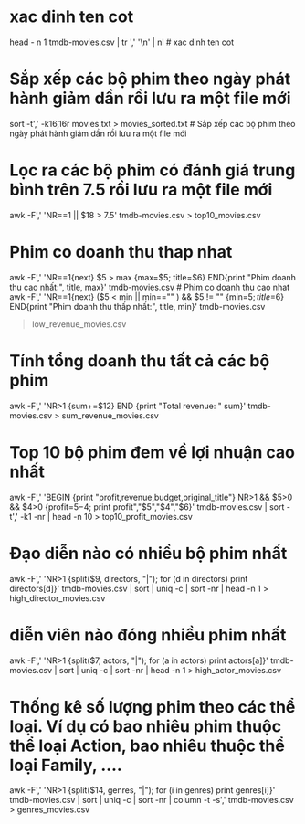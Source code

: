 # xac dinh ten cot
head - n 1 tmdb-movies.csv | tr ',' '\n' | nl # xac dinh ten cot

# Sắp xếp các bộ phim theo ngày phát hành giảm dần rồi lưu ra một file mới
sort -t',' -k16,16r movies.txt > movies_sorted.txt # Sắp xếp các bộ phim theo ngày phát hành giảm dần rồi lưu ra một file mới

 # Lọc ra các bộ phim có đánh giá trung bình trên 7.5 rồi lưu ra một file mới
awk -F',' 'NR==1 || $18 > 7.5' tmdb-movies.csv > top10_movies.csv

# Phim co doanh thu thap nhat
awk -F',' 'NR==1{next} $5 > max {max=$5; title=$6} END{print "Phim doanh thu cao nhất:", title, max}' tmdb-movies.csv # Phim co doanh thu cao nhat
awk -F',' 'NR==1{next} ($5 < min || min=="" ) && $5 != "" {min=$5; title=$6} END{print "Phim doanh thu thấp nhất:", title, min}' tmdb-movies.csv
 > low_revenue_movies.csv 

# Tính tổng doanh thu tất cả các bộ phim
awk -F',' 'NR>1 {sum+=$12} END {print "Total revenue: " sum}' tmdb-movies.csv > sum_revenue_movies.csv 

 # Top 10 bộ phim đem về lợi nhuận cao nhất
awk -F',' 'BEGIN {print "profit,revenue,budget,original_title"} NR>1 && $5>0 && $4>0 {profit=$5-$4; print profit","$5","$4","$6}' tmdb-movies.csv | 
sort -t',' -k1 -nr | head -n 10 > top10_profit_movies.csv 

# Đạo diễn nào có nhiều bộ phim nhất
awk -F',' 'NR>1 {split($9, directors, "|"); for (d in directors) print directors[d]}' tmdb-movies.csv | sort | uniq -c | sort -nr | head -n 1 > high_director_movies.csv
# diễn viên nào đóng nhiều phim nhất
awk -F',' 'NR>1 {split($7, actors, "|"); for (a in actors) print actors[a]}' tmdb-movies.csv | sort | uniq -c | sort -nr | head -n 1 > high_actor_movies.csv

 # Thống kê số lượng phim theo các thể loại. Ví dụ có bao nhiêu phim thuộc thể loại Action, bao nhiêu thuộc thể loại Family, ….
awk -F',' 'NR>1 {split($14, genres, "|"); for (i in genres) print genres[i]}' tmdb-movies.csv | sort | uniq -c | sort -nr | column -t -s',' tmdb-movies.csv > genres_movies.csv
